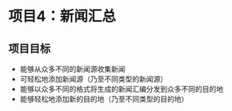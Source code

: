 # 项目4：新闻汇总
## 项目目标
- 能够从众多不同的新闻源收集新闻
- 可轻松地添加新闻源（乃至不同类型的新闻源）
- 能够以众多不同的格式将生成的新闻汇编分发到众多不同的目的地
- 能够轻松地添加新的目的地（乃至不同类型的目的地）

 
